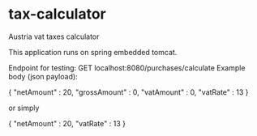 # tax-calculator
Austria vat taxes calculator

This application runs on spring embedded tomcat.

Endpoint for testing: GET localhost:8080/purchases/calculate
Example body (json payload):

{
    "netAmount" : 20,
    "grossAmount" : 0,
    "vatAmount" : 0,
    "vatRate" : 13
}

or simply


{
    "netAmount" : 20,
    "vatRate" : 13
}
